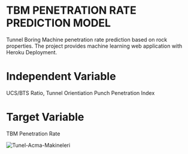 # TBM PENETRATION RATE PREDICTION MODEL

Tunnel Boring Machine penetration rate prediction based on rock properties.
The project provides machine learning web application with Heroku Deployment.

# Independent Variable
UCS/BTS Ratio,
Tunnel Orientiation
Punch Penetration Index

# Target Variable
TBM Penetration Rate

![Tunel-Acma-Makineleri](https://user-images.githubusercontent.com/25801054/116785999-3de9f280-aaa5-11eb-936f-c988a114cd9b.jpg)
